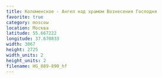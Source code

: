 ```yaml
---
title: Коломенское - Ангел над храмом Вознесения Господня
favorite: true
category: moscow
location: Москва
latitude: 55.667222
longitude: 37.670833
width: 3067
height: 2725
width_units: 2
height_units: 2
filename: HG_889-890_hf
---
```

